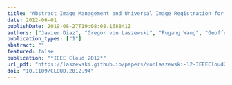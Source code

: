 ```yaml
---
title: "Abstract Image Management and Universal Image Registration for Cloud and HPC Infrastructures"
date: 2012-06-01
publishDate: 2019-08-27T19:08:08.168841Z
authors: ["Javier Diaz", "Gregor von Laszewski", "Fugang Wang", "Geoffrey C. Fox"]
publication_types: ["1"]
abstract: ""
featured: false
publication: "*IEEE Cloud 2012*"
url_pdf: "https://laszewski.github.io/papers/vonLaszewski-12-IEEECloud2012.pdf"
doi: "10.1109/CLOUD.2012.94"
---
```


